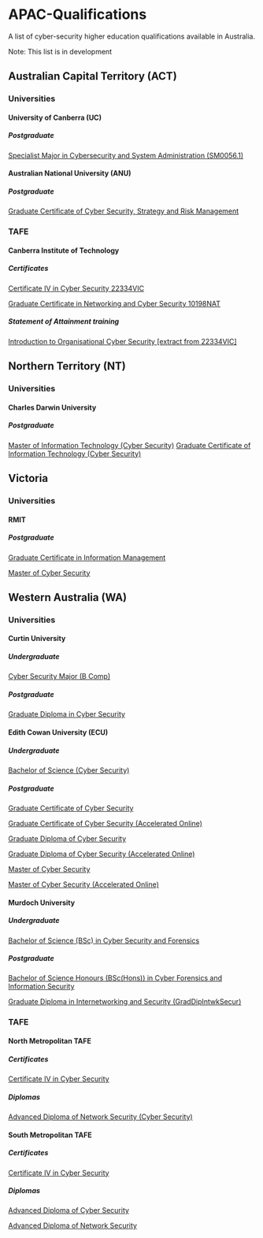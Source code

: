 # APAC-Qualifications
A list of cyber-security higher education qualifications available in Australia.

Note: This list is in development

## Australian Capital Territory (ACT)
### Universities
#### University of Canberra (UC)
##### Postgraduate
[Specialist Major in Cybersecurity and System Administration (SM0056.1)](https://www.canberra.edu.au/coursesandunits/unit-set?unit_set_cd=SM0056&version_number=1&rank=HHH&year=2020)

#### Australian National University (ANU)
##### Postgraduate
[Graduate Certificate of Cyber Security, Strategy and Risk Management](https://programsandcourses.anu.edu.au/2020/program/CCSRM)

### TAFE
#### Canberra Institute of Technology
##### Certificates
[Certificate IV in Cyber Security 22334VIC](https://cit.edu.au/courses/professional/cyber/C4-BD30)

[Graduate Certificate in Networking and Cyber Security 10198NAT](https://cit.edu.au/courses/professional/cyber/GC-BD17)

##### Statement of Attainment training
[Introduction to Organisational Cyber Security [extract from 22334VIC]](https://cit.edu.au/courses/professional/cyber/SA-BD43)

## Northern Territory (NT)
### Universities
#### Charles Darwin University
##### Postgraduate
[Master of Information Technology (Cyber Security)](https://www.cdu.edu.au/study/master-information-technology-cyber-security-sitcs1-2020)
[Graduate Certificate of Information Technology (Cyber Security)](https://www.cdu.edu.au/study/graduate-certificate-information-technology-cyber-security-uitcs1-2020)

## Victoria
### Universities
#### RMIT
##### Postgraduate
[Graduate Certificate in Information Management](https://www.rmit.edu.au/study-with-us/levels-of-study/postgraduate-study/graduate-certificates/graduate-certificate-in-information-management-gc098)

[Master of Cyber Security](https://www.rmit.edu.au/study-with-us/levels-of-study/postgraduate-study/masters-by-coursework/master-of-cyber-security-mc159)

## Western Australia (WA)
### Universities
#### Curtin University
##### Undergraduate
[Cyber Security Major (B Comp)](https://study.curtin.edu.au/offering/course-ug-cyber-security-major-b-comp--mjru-cybsev1/)

##### Postgraduate
[Graduate Diploma in Cyber Security](https://study.curtin.edu.au/offering/course-pg-graduate-diploma-in-cyber-security--gd-cybsecv1/)

#### Edith Cowan University (ECU)
##### Undergraduate
[Bachelor of Science (Cyber Security)](https://www.ecu.edu.au/degrees/courses/bachelor-of-science-cyber-security)

##### Postgraduate
[Graduate Certificate of Cyber Security](https://www.ecu.edu.au/degrees/courses/graduate-certificate-of-cyber-security)

[Graduate Certificate of Cyber Security (Accelerated Online)](https://www.ecu.edu.au/degrees/courses/graduate-certificate-of-cyber-security-accelerated-online)

[Graduate Diploma of Cyber Security](https://www.ecu.edu.au/degrees/courses/graduate-diploma-of-cyber-security)

[Graduate Diploma of Cyber Security (Accelerated Online)](https://www.ecu.edu.au/degrees/courses/graduate-diploma-of-cyber-security-accelerated-online)

[Master of Cyber Security](https://www.ecu.edu.au/degrees/courses/master-of-cyber-security)

[Master of Cyber Security (Accelerated Online)](https://www.ecu.edu.au/degrees/courses/master-of-cyber-security-accelerated-online)

#### Murdoch University
##### Undergraduate
[Bachelor of Science (BSc) in Cyber Security and Forensics](https://www.murdoch.edu.au/study/courses/course-details/cyber-security-and-forensics-(bsc)#)

##### Postgraduate
[Bachelor of Science Honours (BSc(Hons)) in Cyber Forensics and Information Security](https://www.murdoch.edu.au/study/courses/course-details/Cyber-Security-and-Forensics-Honours-(BSc(Hons))#)

[Graduate Diploma in Internetworking and Security (GradDipIntwkSecur)
](https://www.murdoch.edu.au/study/courses/course-details/Graduate-Diploma-in-Internetworking-and-Security-(GradDipIntwkSecur)#)

### TAFE
#### North Metropolitan TAFE
##### Certificates
[Certificate IV in Cyber Security](https://www.northmetrotafe.wa.edu.au/courses/certificate-iv-cyber-security)

##### Diplomas
[Advanced Diploma of Network Security (Cyber Security)](https://www.northmetrotafe.wa.edu.au/courses/advanced-diploma-network-security-cyber-security)

#### South Metropolitan TAFE
##### Certificates
[Certificate IV in Cyber Security](https://www.southmetrotafe.wa.edu.au/courses/certificate-iv-cyber-security)

##### Diplomas
[Advanced Diploma of Cyber Security](https://www.southmetrotafe.wa.edu.au/courses/advanced-diploma-cyber-security)

[Advanced Diploma of Network Security](https://www.southmetrotafe.wa.edu.au/courses/advanced-diploma-network-security)
